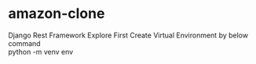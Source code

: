 # amazon-clone
Django Rest Framework Explore
First Create Virtual Environment by below command\
python -m venv env
